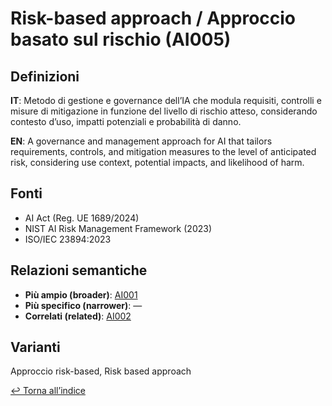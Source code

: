 # Risk-based approach / Approccio basato sul rischio (AI005)

## Definizioni
**IT**: Metodo di gestione e governance dell’IA che modula requisiti, controlli e misure di mitigazione in funzione del livello di rischio atteso, considerando contesto d’uso, impatti potenziali e probabilità di danno.

**EN**: A governance and management approach for AI that tailors requirements, controls, and mitigation measures to the level of anticipated risk, considering use context, potential impacts, and likelihood of harm.

## Fonti
- AI Act (Reg. UE 1689/2024)
- NIST AI Risk Management Framework (2023)
- ISO/IEC 23894:2023

## Relazioni semantiche
- **Più ampio (broader)**: [AI001](./AI001.md)
- **Più specifico (narrower)**: —
- **Correlati (related)**: [AI002](./AI002.md)

## Varianti
Approccio risk-based, Risk based approach

[↩ Torna all’indice](./index.md)